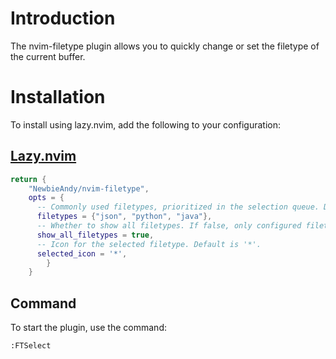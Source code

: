 # Introduction
The nvim-filetype plugin allows you to quickly change or set the filetype of the current buffer.

# Installation
To install using lazy.nvim, add the following to your configuration:

## [Lazy.nvim](https://github.com/folke/lazy.nvim)

```lua
return {
    "NewbieAndy/nvim-filetype",
    opts = {
      -- Commonly used filetypes, prioritized in the selection queue. Default is empty.
      filetypes = {"json", "python", "java"},
      -- Whether to show all filetypes. If false, only configured filetypes are shown. Default is true.
      show_all_filetypes = true,
      -- Icon for the selected filetype. Default is '*'.
      selected_icon = '*',
        }
    }
```

## Command
To start the plugin, use the command:
```
:FTSelect
```
